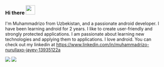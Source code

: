 ### Hi there <img src="https://raw.githubusercontent.com/nixin72/nixin72/master/wave.gif" width="30" height="30">

I'm Muhammadrizo from Uzbekistan, and a passionate android developer. I have been learning android for 2 years. I like to create user-friendly and strongly protected applications. I am passionate about learning new technologies and applying them to applications. I love android.
You can check out my linkedin at https://www.linkedin.com/in/muhammadrizo-nurullaxo-jayev-13935122a

<img src="https://github-readme-stats.vercel.app/api?username=muhammadrizo2003&show_icons=true&theme=radical" />

<img src="https://github-readme-stats.vercel.app/api/top-langs/?username=muhammadrizo2003&show_icons=true&theme=radical&layout=compact" />


     
